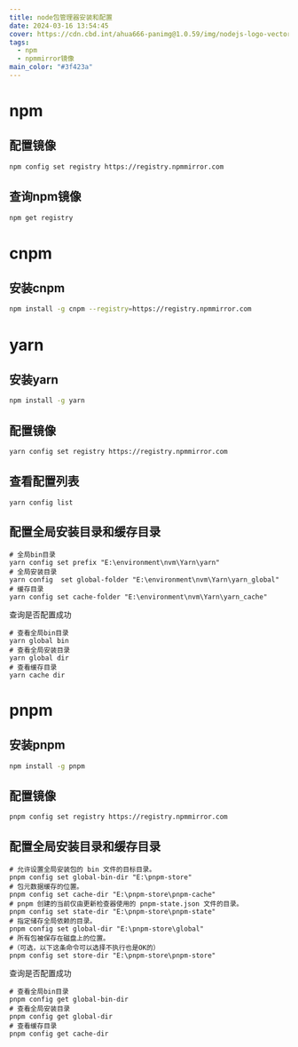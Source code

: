 ```yaml
---
title: node包管理器安装和配置
date: 2024-03-16 13:54:45
cover: https://cdn.cbd.int/ahua666-panimg@1.0.59/img/nodejs-logo-vector-png-desktop-background-2560.png
tags:
  - npm
  - npmmirror镜像
main_color: "#3f423a"
---
```


# npm

## 配置镜像

```bash
npm config set registry https://registry.npmmirror.com
```

## 查询npm镜像

```bash
npm get registry 
```

# cnpm

## 安装cnpm

```bash
npm install -g cnpm --registry=https://registry.npmmirror.com
```

# yarn

## 安装yarn

```bash
npm install -g yarn 
```

## 配置镜像

```bash
yarn config set registry https://registry.npmmirror.com
```

## 查看配置列表

```shell
yarn config list
```

## 配置全局安装目录和缓存目录

```shell
# 全局bin目录
yarn config set prefix "E:\environment\nvm\Yarn\yarn"
# 全局安装目录
yarn config  set global-folder "E:\environment\nvm\Yarn\yarn_global"
# 缓存目录
yarn config set cache-folder "E:\environment\nvm\Yarn\yarn_cache"
```

查询是否配置成功

```shell
# 查看全局bin目录
yarn global bin
# 查看全局安装目录
yarn global dir
# 查看缓存目录
yarn cache dir
```

# pnpm

## 安装pnpm

```bash
npm install -g pnpm
```

## 配置镜像

```bash
pnpm config set registry https://registry.npmmirror.com
```

## 配置全局安装目录和缓存目录

```shell
# 允许设置全局安装包的 bin 文件的目标目录。
pnpm config set global-bin-dir "E:\pnpm-store"
# 包元数据缓存的位置。
pnpm config set cache-dir "E:\pnpm-store\pnpm-cache"
# pnpm 创建的当前仅由更新检查器使用的 pnpm-state.json 文件的目录。
pnpm config set state-dir "E:\pnpm-store\pnpm-state"
# 指定储存全局依赖的目录。
pnpm config set global-dir "E:\pnpm-store\global"
# 所有包被保存在磁盘上的位置。
#（可选，以下这条命令可以选择不执行也是OK的）
pnpm config set store-dir "E:\pnpm-store\pnpm-store"
```
查询是否配置成功

```shell
# 查看全局bin目录
pnpm config get global-bin-dir
# 查看全局安装目录
pnpm config get global-dir
# 查看缓存目录
pnpm config get cache-dir
```

